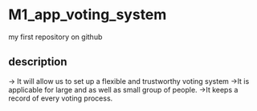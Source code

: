 # M1_app_voting_system
my first repository on github
## description
-> It will allow us to set up a flexible and trustworthy voting system
->It is applicable for large and as well as small group of people.
->It keeps a record of every voting process.
